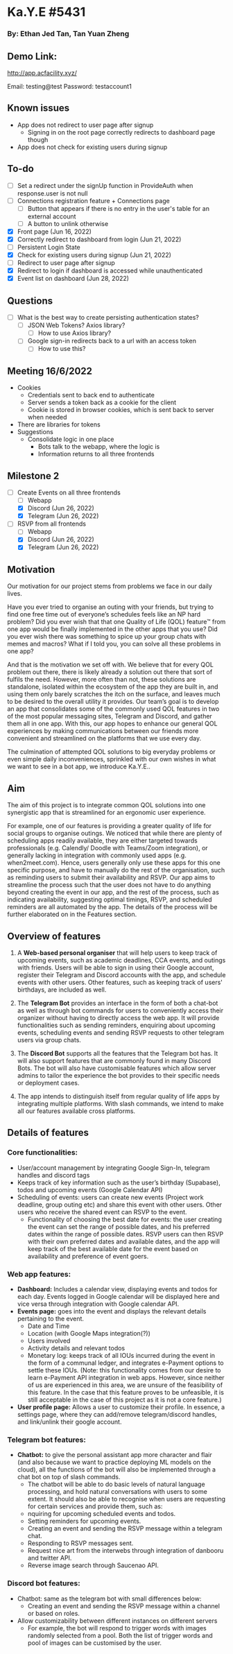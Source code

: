 # Ka.Y.E #5431

### By: Ethan Jed Tan, Tan Yuan Zheng 

## Demo Link:

http://app.acfacility.xyz/

Email: testing@test
Password: testaccount1

## Known issues

- App does not redirect to user page after signup
  - Signing in on the root page correctly redirects to dashboard page though
- App does not check for existing users during signup


## To-do
- [ ] Set a redirect under the signUp function in ProvideAuth when response.user is not null
- [ ] Connections registration feature + Connections page
  - [ ] Button that appears if there is no entry in the user's table for an external account
  - [ ] A button to unlink otherwise  
- [x] Front page (Jun 16, 2022)
- [x] Correctly redirect to dashboard from login (Jun 21, 2022)
- [ ] Persistent Login State
- [x] Check for existing users during signup (Jun 21, 2022)
- [ ] Redirect to user page after signup
- [x] Redirect to login if dashboard is accessed while unauthenticated
- [x] Event list on dashboard (Jun 28, 2022)

## Questions
- [ ] What is the best way to create persisting authentication states?
  - [ ] JSON Web Tokens? Axios library?
    - [ ] How to use Axios library?
  - [ ] Google sign-in redirects back to a url with an access token
    - [ ] How to use this?

## Meeting  16/6/2022
- Cookies
  - Credentials sent to back end to authenticate
  - Server sends a token back as a cookie for the client
  - Cookie is stored in browser cookies, which is sent back to server when needed
- There are libraries for tokens
- Suggestions
  - Consolidate logic in one place
    - Bots talk to the webapp, where the logic is
    - Information returns to all three frontends

## Milestone 2
- [ ] Create Events on all three frontends
  - [ ] Webapp
  - [x] Discord (Jun 26, 2022)
  - [x] Telegram (Jun 26, 2022)
- [ ] RSVP from all frontends
  - [ ] Webapp
  - [x] Discord (Jun 26, 2022)
  - [x] Telegram (Jun 26, 2022)

## Motivation

Our motivation for our project stems from problems we face in our daily lives.

Have you ever tried to organise an outing with your friends, but trying to find one free time out of everyone’s schedules feels like an NP hard problem? Did you ever wish that that one Quality of Life (QOL) feature™ from one app would be finally implemented in the other apps that you use? Did you ever wish there was something to spice up your group chats with memes and macros? What if I told you, you can solve all these problems in one app? 

And that is the motivation we set off with. We believe that for every QOL problem out there, there is likely already a solution out there that sort of fulfils the need. However, more often than not, these solutions are standalone, isolated within the ecosystem of the app they are built in, and using them only barely scratches the itch on the surface, and leaves much to be desired to the overall utility it provides. Our team’s goal is to develop an app that consolidates some of the commonly used QOL features in two of the most popular messaging sites, Telegram and Discord, and gather them all in one app. With this, our app hopes to enhance our general QOL experiences by making communications between our friends more convenient and streamlined on the platforms that we use every day.

The culmination of attempted QOL solutions to big everyday problems or even simple daily inconveniences, sprinkled with our own wishes in what we want to see in a bot app, we introduce Ka.Y.E.. 

## Aim 

The aim of this project is to integrate common QOL solutions into one synergistic app that is streamlined for an ergonomic user experience.

For example, one of our features is providing a greater quality of life for social groups to organise outings. We noticed that while there are plenty of scheduling apps readily available, they are either targeted towards professionals (e.g. Calendly/ Doodle with Teams/Zoom integration), or generally lacking in integration with commonly used apps (e.g. when2meet.com). Hence, users generally only use these apps for this one specific purpose, and have to manually do the rest of the organisation, such as reminding users to submit their availability and RSVP. Our app aims to streamline the process such that the user does not have to do anything beyond creating the event in our app, and the rest of the process, such as indicating availability, suggesting optimal timings, RSVP, and scheduled reminders are all automated by the app. The details of the process will be further elaborated on in the Features section.

## Overview of features

1. A **Web-based personal organiser** that will help users to keep track of upcoming events, such as academic deadlines, CCA events, and outings with friends. Users will be able to sign in using their Google account, register their Telegram and Discord accounts with the app, and schedule events with other users. Other features, such as keeping track of users' birthdays, are included as well.

2. The **Telegram Bot** provides an interface in the form of both a chat-bot as well as through bot commands for users to conveniently access their organizer without having to directly access the web app. It will provide functionalities such as sending reminders, enquiring about upcoming events, scheduling events and sending RSVP requests to other telegram users via group chats. 

3. The **Discord Bot** supports all the features that the Telegram bot has. It will also support features that are commonly found in many Discord Bots. The bot will also have customisable features which allow server admins to tailor the experience the bot provides to their specific needs or deployment cases.

4. The app intends to distinguish itself from regular quality of life apps by integrating multiple platforms. With slash commands, we intend to make all our features available cross platforms.

## Details of features

### Core functionalities:

- User/account management by integrating Google Sign-In, telegram handles and discord tags 
- Keeps track of key information such as the user’s birthday (Supabase), todos and upcoming events (Google Calendar API) 
- Scheduling of events: users can create new events (Project work deadline, group outing etc) and share this event with other users. Other users who receive the shared event can RSVP to the event. 
    - Functionality of choosing the best date for events: the user creating the event can set the range of possible dates, and his preferred dates within the range of possible dates. RSVP users can then RSVP with their own preferred dates and available dates, and the app will keep track of the best available date for the event based on availability and preference of event goers. 

### Web app features:
- **Dashboard:** Includes a calendar view, displaying events and todos for each day. Events logged in Google calendar will be displayed here and vice versa through integration with Google calendar API.
- **Events page:** goes into the event and displays the relevant details pertaining to the event.
    - Date and Time
    - Location (with Google Maps integration(?))
    - Users involved
    - Activity details and relevant todos
    - Monetary log: keeps track of all IOUs incurred during the event in the form of a communal ledger, and integrates e-Payment options to settle these IOUs. (Note: this functionality comes from our desire to learn e-Payment API integration in web apps. However, since neither of us are experienced in this area, we are unsure of the feasibility of this feature. In the case that this feature proves to be unfeasible, it is still acceptable in the case of this project as it is not a core feature.)
- **User profile page:** Allows a user to customize their profile. In essence, a settings page, where they can add/remove telegram/discord handles, and link/unlink their google account.

### Telegram bot features:
- **Chatbot:** to give the personal assistant app more character and flair (and also because we want to practice deploying ML models on the cloud), all the functions of the bot will also be implemented through a chat bot on top of slash commands.
    - The chatbot will be able to do basic levels of natural language processing, and hold natural conversations with users to some extent. It should also be able to recognise when users are requesting for certain services and provide them, such as: 
    - nquiring for upcoming scheduled events and todos.
    - Setting reminders for upcoming events.
    - Creating an event and sending the RSVP message within a telegram chat.
    - Responding to RSVP messages sent.
    - Request nice art from the interwebs through integration of danbooru and twitter API.
    - Reverse image search through Saucenao API.

### Discord bot features:
- Chatbot: same as the telegram bot with small differences below:
    - Creating an event and sending the RSVP message within a channel or based on roles.
- Allow customizability between different instances on different servers
    - For example, the bot will respond to trigger words with images randomly selected from a pool. Both the list of trigger words and pool of images can be customised by the user.
